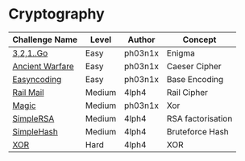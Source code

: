 # Cryptography

| Challenge Name                                        |  Level    | Author  | Concept                             |
|--- | --- |---|---|
| [3,2,1..Go](3-2-1Go.md)| Easy| ph03n1x | Enigma |                               
| [Ancient Warfare](AncientWarfare.md)  |  Easy  | ph03n1x |  Caeser Cipher |
| [Easyncoding](Easyncoding.md)  | Easy  | ph03n1x |  Base Encoding                                                       |
| [Rail Mail](RailMail.md) | Medium   | 4lph4 |  Rail Cipher |
| [Magic](./Magic/) | Medium | ph03n1x | Xor |
| [SimpleRSA](./SimpleRSA/) | Medium | 4lph4 | RSA factorisation | 
|[SimpleHash](./SimpleHash/)| Medium | 4lph4 | Bruteforce Hash |
| [XOR](./XOR/) | Hard | 4lph4 | XOR |  
